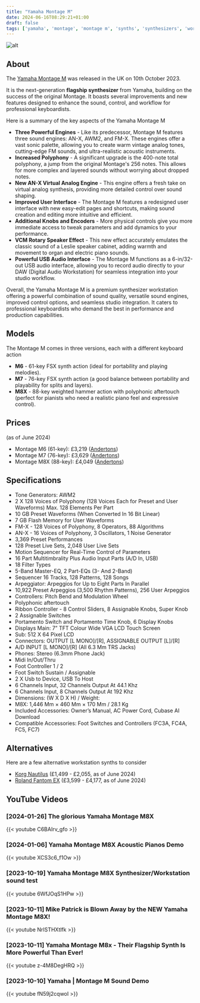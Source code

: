```yaml
---
title: "Yamaha Montage M"
date: 2024-06-16T08:29:21+01:00
draft: false
tags: ['yamaha', 'montage', 'montage m', 'synths', 'synthesizers', 'workstations']
---
```


![alt](/images/Yamaha-Montage-M.jpg)

## About
The [Yamaha Montage M](https://uk.yamaha.com/en/products/music_production/synthesizers/montagem/index.html) was released in the UK on 10th October 2023.  

It is the next-generation **flagship synthesizer** from Yamaha, building on the success of the original Montage. It boasts several improvements and new features designed to enhance the sound, control, and workflow for professional keyboardists.

Here is a summary of the key aspects of the Yamaha Montage M
- **Three Powerful Engines** -  Like its predecessor, Montage M features three sound engines: AN-X, AWM2, and FM-X. These engines offer a vast sonic palette, allowing you to create warm vintage analog tones, cutting-edge FM sounds, and ultra-realistic acoustic instruments.
- **Increased Polyphony** - A significant upgrade is the 400-note total polyphony, a jump from the original Montage's 256 notes. This allows for more complex and layered sounds without worrying about dropped notes.
- **New AN-X Virtual Analog Engine** - This engine offers a fresh take on virtual analog synthesis, providing more detailed control over sound shaping.
- **Improved User Interface** - The Montage M features a redesigned user interface with new easy-edit pages and shortcuts, making sound creation and editing more intuitive and efficient.
- **Additional Knobs and Encoders** - More physical controls give you more immediate access to tweak parameters and add dynamics to your performance.
- **VCM Rotary Speaker Effect** - This new effect accurately emulates the classic sound of a Leslie speaker cabinet, adding warmth and movement to organ and electric piano sounds.
- **Powerful USB Audio Interface** - The Montage M functions as a 6-in/32-out USB audio interface, allowing you to record audio directly to your DAW (Digital Audio Workstation) for seamless integration into your studio workflow.

Overall, the Yamaha Montage M is a premium synthesizer workstation offering a powerful combination of sound quality, versatile sound engines, improved control options, and seamless studio integration. It caters to professional keyboardists who demand the best in performance and production capabilities.

## Models
The Montage M comes in three versions, each with a different keyboard action
- **M6** - 61-key FSX synth action (ideal for portability and playing melodies).
- **M7** - 76-key FSX synth action (a good balance between portability and playability for splits and layers).
- **M8X** - 88-key weighted hammer action with polyphonic aftertouch (perfect for pianists who need a realistic piano feel and expressive control).

## Prices
(as of June 2024)
- Montage M6 (61-key): £3,219 ([Andertons](https://www.andertons.co.uk/yamaha-montage-m6-synthesizer/))
- Montage M7 (76-key): £3,629 ([Andertons](https://www.andertons.co.uk/yamaha-montage-m7-synthesizer/))
- Montage M8X (88-key): £4,049 ([Andertons](https://www.andertons.co.uk/yamaha-montage-m8x-synthesizer/))

## Specifications
- Tone Generators: AWM2
- 2 X 128 Voices of Polyphony (128 Voices Each for Preset and User Waveforms) Max. 128 Elements Per Part
- 10 GB Preset Waveforms (When Converted In 16 Bit Linear)
- 7 GB Flash Memory for User Waveforms
- FM-X - 128 Voices of Polyphony, 8 Operators, 88 Algorithms
- AN-X - 16 Voices of Polyphony, 3 Oscillators, 1 Noise Generator
- 3,369 Preset Performances
- 128 Preset Live Sets, 2,048 User Live Sets
- Motion Sequencer for Real-Time Control of Parameters
- 16 Part Multitimbrality Plus Audio Input Parts (A/D In, USB)
- 18 Filter Types
- 5-Band Master-EQ, 2 Part-EQs (3- And 2-Band)
- Sequencer 16 Tracks, 128 Patterns, 128 Songs
- Arpeggiator: Arpeggios for Up to Eight Parts In Parallel
- 10,922 Preset Arpeggios (3,500 Rhythm Patterns), 256 User Arpeggios
- Controllers: Pitch Bend and Modulation Wheel
- Polyphonic aftertouch
- Ribbon Controller - 8 Control Sliders, 8 Assignable Knobs, Super Knob
- 2 Assignable Switches
- Portamento Switch and Portamento Time Knob, 6 Display Knobs
- Displays Main: 7” TFT Colour Wide VGA LCD Touch Screen
- Sub: 512 X 64 Pixel LCD
- Connectors: OUTPUT [L MONO]/[R], ASSIGNABLE OUTPUT [L]/[R]
- A/D INPUT [L MONO]/[R] (All 6.3 Mm TRS Jacks)
- Phones: Stereo (6.3mm Phone Jack)
- Midi In/Out/Thru
- Foot Controller 1 / 2
- Foot Switch Sustain / Assignable
- 2 X Usb to Device, USB To Host
- 6 Channels Input, 32 Channels Output At 44.1 Khz
- 6 Channels Input, 8 Channels Output At 192 Khz
- Dimensions: (W X D X H) / Weight:
- M8X: 1,446 Mm × 460 Mm × 170 Mm / 28.1 Kg
- Included Accessories: Owner’s Manual, AC Power Cord, Cubase AI Download
- Compatible Accessories: Foot Switches and Controllers (FC3A, FC4A, FC5, FC7)

## Alternatives
Here are a few alternative workstation synths to consider
- [Korg Nautilus](https://www.korg.com/uk/products/synthesizers/nautilus/) (£1,499 - £2,055, as of June 2024)
- [Roland Fantom EX](https://www.roland.com/global/promos/fantom_ex_series/) (£3,599 - £4,177, as of June 2024)

## YouTube Videos

### [2024-01-26] The glorious Yamaha Montage M8X
{{< youtube C6BAIrv_gfo >}}

### [2024-01-06] Yamaha Montage M8X Acoustic Pianos Demo
{{< youtube XCS3c6_f1Ow >}}

### [2023-10-19] Yamaha Montage M8X Synthesizer/Workstation sound test
{{< youtube 6WfJOqS1HPw >}}

### [2023-10-11] Mike Patrick is Blown Away by the NEW Yamaha Montage M8X!
{{< youtube NrISTHXtlfk >}}

### [2023-10-11] Yamaha Montage M8x - Their Flagship Synth Is More Powerful Than Ever!
{{< youtube z-4M8DegHRQ >}}

### [2023-10-10] Yamaha | Montage M Sound Demo
{{< youtube fN59j2cqwoI >}}
